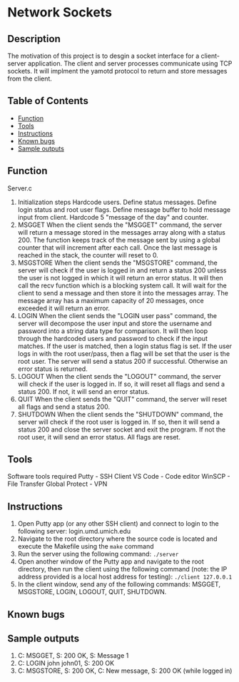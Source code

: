 # Network Sockets

## Description 
The motivation of this project is to desgin a socket interface for a client-server application. The client and server processes communicate using TCP sockets. It will implment the yamotd protocol to return and store messages from the client. 

## Table of Contents
- [Function](#Function)
- [Tools](#Tools)
- [Instructions](#Instructions)
- [Known bugs](#Known-bugs)
- [Sample outputs](#Sample-outputs)


## Function

Server.c
1. Initialization steps
Hardcode users. Define status messages. Define login status and root user flags. Define message buffer to hold message input from client. Hardcode 5 "message of the day" and counter. 
2. MSGGET
When the client sends the "MSGGET" command, the server will return a message stored in the messages array along with a status 200. The function keeps track of the message sent by using a global counter that will increment after each call. Once the last message is reached in the stack, the counter will reset to 0. 
3. MSGSTORE
When the client sends the "MSGSTORE" command, the server will check if the user is logged in and return a status 200 unless the user is not logged in which it will return an error status. It will then call the recv function which is a blocking system call. It will wait for the client to send a message and then store it into the messages array. The message array has a maximum capacity of 20 messages, once exceeded it will return an error. 
4. LOGIN
When the client sends the "LOGIN user pass" command, the server will decompose the user input and store the username and password into a string data type for comparison. It will then loop through the hardcoded users and password to check if the input matches. If the user is matched, then a login status flag is set. If the user logs in with the root user/pass, then a flag will be set that the user is the root user. The server will send a status 200 if successful. Otherwise an error status is returned.
5. LOGOUT
When the client sends the "LOGOUT" command, the server will check if the user is logged in. If so, it will reset all flags and send a status 200. If not, it will send an error status.
6. QUIT
When the client sends the "QUIT" command, the server will reset all flags and send a status 200.
7. SHUTDOWN
When the client sends the "SHUTDOWN" command, the server will check if the root user is logged in. If so, then it will send a status 200 and close the server socket and exit the program. If not the root user, it will send an error status. All flags are reset.

## Tools
Software tools required
Putty - SSH Client
VS Code - Code editor
WinSCP - File Transfer
Global Protect - VPN

## Instructions
1. Open Putty app (or any other SSH client) and connect to login to the following server: login.umd.umich.edu
2. Navigate to the root directory where the source code is located and execute the Makefile using the `make` command 
3. Run the server using the following command: `./server`
4. Open another window of the Putty app and navigate to the root directory, then run the client using the following command (note: the IP address provided is a local host address for testing): `./client 127.0.0.1`
5. In the client window, send any of the following commands: MSGGET, MSGSTORE, LOGIN, LOGOUT, QUIT, SHUTDOWN.

## Known bugs

## Sample outputs
1. C: MSGGET, S: 200 OK, S: Message 1
2. C: LOGIN john john01, S: 200 OK
3. C: MSGSTORE, S: 200 OK, C: New message, S: 200 OK (while logged in)
